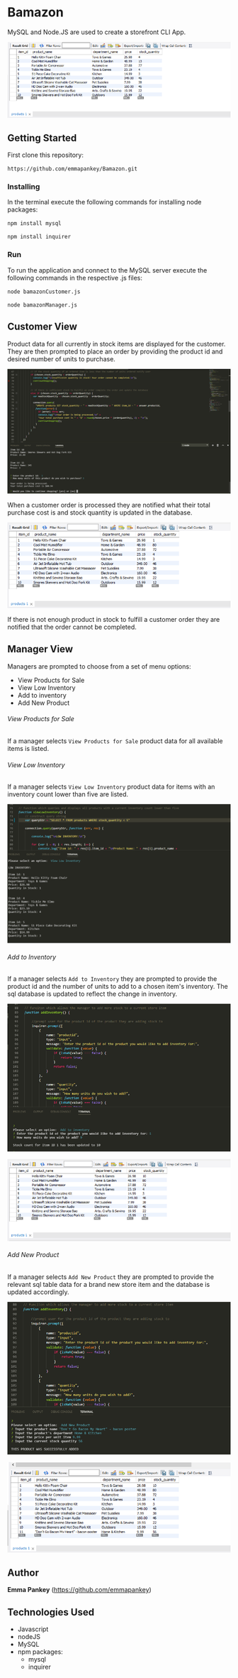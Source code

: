 # Bamazon

MySQL and Node.JS are used to create a storefront CLI App.

![ScreenShot](images/productsTable.png)


## Getting Started

First clone this repository:

```
https://github.com/emmapankey/Bamazon.git
```

### Installing

In the terminal execute the following commands for installing node packages:

```
npm install mysql
```

```
npm install inquirer
```

### Run

To run the application and connect to the MySQL server execute the following commands in the respective .js files:

```
node bamazonCustomer.js
```
```
node bamazonManager.js
```

## Customer View

Product data for all currently in stock items are displayed for the customer. They are then prompted to place an order by providing the product id and desired number of units to purchase.

![ScreenShot](images/customerPurchase.png)

When a customer order is processed they are notified what their total purchase cost is and stock quantity is updated in the database.

![ScreenShot](images/updateDatabaseAfterPurchase.png)

If there is not enough product in stock to fulfill a customer order they are notified that the order cannot be completed.


## Manager View

Managers are prompted to choose from a set of menu options:
* View Products for Sale
* View Low Inventory
* Add to inventory
* Add New Product

###### View Products for Sale

If a manager selects `View Products for Sale` product data for all available items is listed.

###### View Low Inventory

If a manager selects `View Low Inventory` product data for items with an inventory count lower than five are listed.

![ScreenShot](images/lowInventory.png)

###### Add to Inventory

If a manager selects `Add to Inventory` they are prompted to provide the product id and the number of units to add to a chosen item's inventory. The sql database is updated to reflect the change in inventory.

![ScreenShot](images/addInventory.png)

![ScreenShot](images/updateDatabaseAfterAddInventory.png)

###### Add New Product

If a manager selects `Add New Product` they are prompted to provide the relevant sql table data for a brand new store item and the database is updated accordingly.

![ScreenShot](images/addProduct.png)

![ScreenShot](images/updateDatabaseAfterAddProduct.png)

## Author

**Emma Pankey** (https://github.com/emmapankey)


## Technologies Used

* Javascript
* nodeJS
* MySQL
* npm packages:
	* mysql
    * inquirer
